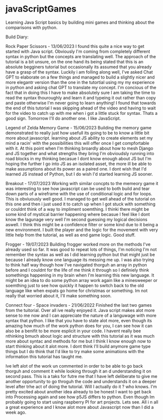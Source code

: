 # javaScriptGames
Learning Java Script basics by building mini games and thinking about the comparisons with python.



Build Diary:

Rock Paper Scissors - 13/06/2023
I found this quite a nice way to get started with Java script. Obviously I'm coming from completely different syntax in python but the concepts are translating well.
The approach of the tutorial is a bit unsure, on the one hand its being stated that this is an absolute begginers tutorial but occasionally its assumed that you already have a grasp of the syntax.
Luckily i am folling along well, I've asked Chat GPT to elaborate on a few things and managed to build a slightly nicer and more elegantr version than the one in the tutortial using my
my experience in python and asking chat GPT to translate my concept. I'm concious of the fact that in doing this I have to make absolutely sure I am taking the time to read the syntax thouroughly and learn it and typeing it out rather than copy and paste otherwise I'm never going to learn anything! 
I found that towards the end of this tutorial I was skipping ahead of the video and having to wait for the video to catch up with me when i got a little stuck for syntax. Thats a good sign. 
Tomorrow I'll do another one. 
I like JavaScript. 


Legend of Zelda Memory Game - 15/06/2023
Building the memory game demonstrated to really just how usefull its going to be to know a little bit more about javascript. learning about JS ability to create elements set my mind a racin' with the possibilities this will offer once I get compfortable with it. At this point when I'm thinking broardly about how to mesh Django and JS together and what strengths they bring I'm obvioudsly running into road blocks in my thinking becasue I dont know enough about JS but I'm hoping the further I go into JS as an isolated asset, the more ill be able to make assumptions about its power as a paired one. 
I dont wish that I'd learned JS instead of Python, but I do wish I'd started learning JS sooner. 



Breakout  - 17/07/2023
Working with similar concpts to the memeory game it was interesting to see how javascript can be used to both build and tear down parts of a wireframe with the use of conditional logic and for loops. This is obviuously well good. I managed to get well ahead of the tutorial on this one and then i just used it to catch up when I got stuck with something or couldnt think of a way to impliment soemthing. I thinki there might be some kind of mystical barrier happening where becasue I feel like I dont know the lagunage very well I'm second guessing my logical decisions aswell. I think this might be a confidence filter or some kind due to it being a new environment. I built the player and the logic for the movement with very little help from the tutorial, as well as end game logic. Good stuff.


Frogger - 19/07/2023
Building frogger worked more on the methods I've already used so far. It was good to repeat lots of things, I'm noticing I'm not remember the syntax as well as I did learning python but that might just be because I already know one language its messing me up. I was also trying to think half way though how I've navigated thorguh an array in python before and I couldnt for the life of me think it through so I definiely think somethings happening in my brain when I'm learning this new language. It might be an idea to do some python array work again like a minesweeper or soemthing just to see how quickly it happen to switch back to the old language like when expats go home for christmas or something.
Im not really that worried about it, I'll make something soon.


Connect four - Space invaders - 21/06/2022
Finished the last two games from the tuitorial. Over all ive really enjoyed it. Java script makes alot more sense to me now and I can appreciate the nature of a languwage with more syntax that python. I like that you have to state alot more, even though its amazing how much of the work python does for you, I can see how it can also be a benifit to be more esplicit in your code. I havent really bee nthinking bmuch about logic and structure with this tutorial as it was much more about syntac and methods for me but I think I know enough now to start thinking about it alot more. 
I dont think I'll build anymore game type things but I do think that I'd like to try make some animations with the information this tutorial has taught me. 

Ive left alot of the work un commented in order to be able to go back thorguh and comment it while looking through it an d understanding it on second pass.
This is a taks for futre me that I have left deliberate to give me another opportunity to go throguh the code and understands it on a deeper level after trhe act of doing the tutorial. Will I actually do it ? who knows. I'm pretty excited about another idea already to be honest I want to get back into Processing again and see how p5JS differs to python. Even though Im probably going to start using raspberry PI for art projects. Lets see. 
All i n all a great experience and I know alot more about Javascript now than I did a week ago. 
